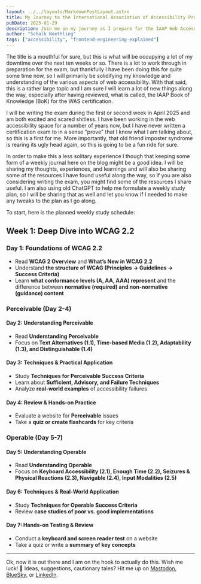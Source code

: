 ```yaml
---
layout: ../../layouts/MarkdownPostLayout.astro
title: My Journey to the International Association of Accessibility Professionals (IAAP) Web Accessibility Specialist (WAS) Certification
pubDate: 2025-01-29
description: Join me on my journey as I prepare for the IAAP Web Accessibility Specialist (WAS) certification, sharing weekly insights, resources, and study plans.
author: "Schalk Neethling"
tags: ["accessibility", "frontend-engineering-explained"]
---
```


The title is a mouthful for sure, but this is what will be occupying a lot of my downtime over the next ten weeks or so. There is a lot to work through in preparation for the exam, but thankfully I have been doing this for quite some time now, so I will primarily be solidifying my knowledge and understanding of the various aspects of web accessibility. With that said, this is a rather large topic and I am sure I will learn a lot of new things along the way, especially after having reviewed, what is called, the IAAP Book of Knowledge (BoK) for the WAS certification.

I will be writing the exam during the first or second week in April 2025 and am both excited and scared shitless. I have been working in the web accessibility space for a number of years now, but I have never written a certification exam to in a sense "prove" that I know what I am talking about, so this is a first for me. More importantly, that old friend imposter syndrome is rearing its ugly head again, so this is going to be a fun ride for sure.

In order to make this a less solitary experience I though that keeping some form of a weekly journal here on the blog might be a good idea. I will be sharing my thoughts, experiences, and learnings and will also be sharing some of the resources I have found useful along the way, so if you are also considering writing the exam, you might find some of the resources I share useful. I am also using old ChatGPT to help me formulate a weekly study plan, so I will be sharing that as well and let you know if I needed to make any tweaks to the plan as I go along.

To start, here is the planned weekly study schedule:

## Week 1: Deep Dive into WCAG 2.2

### Day 1: Foundations of WCAG 2.2

- Read **WCAG 2 Overview** and **What’s New in WCAG 2.2**
- Understand **the structure of WCAG (Principles → Guidelines → Success Criteria)**
- Learn **what conformance levels (A, AA, AAA) represent** and the difference between **normative (required) and non-normative (guidance) content**

### Perceivable (Day 2-4)

#### Day 2: Understanding Perceivable

- Read **Understanding Perceivable**
- Focus on **Text Alternatives (1.1), Time-based Media (1.2), Adaptability (1.3), and Distinguishable (1.4)**

#### Day 3: Techniques & Practical Application

- Study **Techniques for Perceivable Success Criteria**
- Learn about **Sufficient, Advisory, and Failure Techniques**
- Analyze **real-world examples** of accessibility failures

#### Day 4: Review & Hands-on Practice

- Evaluate a website for **Perceivable** issues
- Take a **quiz or create flashcards** for key criteria

### Operable (Day 5-7)

#### Day 5: Understanding Operable

- Read **Understanding Operable**
- Focus on **Keyboard Accessibility (2.1), Enough Time (2.2), Seizures & Physical Reactions (2.3), Navigable (2.4), Input Modalities (2.5)**

#### Day 6: Techniques & Real-World Application

- Study **Techniques for Operable Success Criteria**
- Review **case studies of poor vs. good implementations**

#### Day 7: Hands-on Testing & Review

- Conduct a **keyboard and screen reader test** on a website
- Take a quiz or write a **summary of key concepts**

---

Ok, now it is out there and I am on the hook to actually do this. Wish me luck! 🤞 Ideas, suggestions, cautionary tales? Hit me up on [Mastodon](https://hachyderm.io/@schalkneethling), [BlueSky](https://bsky.app/profile/schalkneethling.com), or [LinkedIn](https://linkedin.com/in/schalkneethling).
